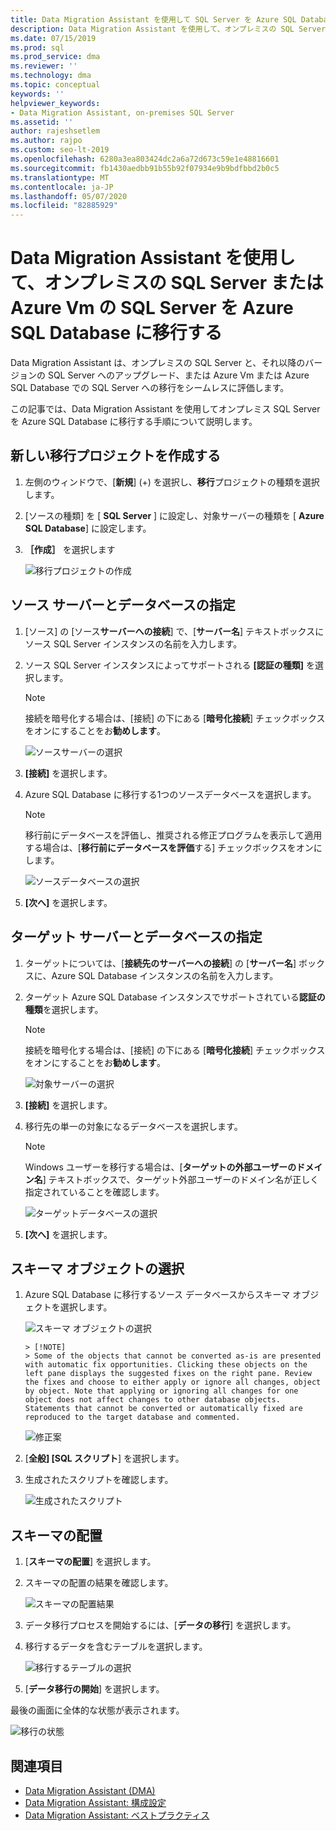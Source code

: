 ```yaml
---
title: Data Migration Assistant を使用して SQL Server を Azure SQL Database に移行する
description: Data Migration Assistant を使用して、オンプレミスの SQL Server をに移行する方法について説明し Azure SQL Database
ms.date: 07/15/2019
ms.prod: sql
ms.prod_service: dma
ms.reviewer: ''
ms.technology: dma
ms.topic: conceptual
keywords: ''
helpviewer_keywords:
- Data Migration Assistant, on-premises SQL Server
ms.assetid: ''
author: rajeshsetlem
ms.author: rajpo
ms.custom: seo-lt-2019
ms.openlocfilehash: 6280a3ea803424dc2a6a72d673c59e1e48816601
ms.sourcegitcommit: fb1430aedbb91b55b92f07934e9b9bdfbbd2b0c5
ms.translationtype: MT
ms.contentlocale: ja-JP
ms.lasthandoff: 05/07/2020
ms.locfileid: "82885929"
---
```

# <a name="migrate-on-premises-sql-server-or-sql-server-on-azure-vms-to-azure-sql-database-using-the-data-migration-assistant"></a>Data Migration Assistant を使用して、オンプレミスの SQL Server または Azure Vm の SQL Server を Azure SQL Database に移行する

Data Migration Assistant は、オンプレミスの SQL Server と、それ以降のバージョンの SQL Server へのアップグレード、または Azure Vm または Azure SQL Database での SQL Server への移行をシームレスに評価します。

この記事では、Data Migration Assistant を使用してオンプレミス SQL Server を Azure SQL Database に移行する手順について説明します。

## <a name="create-a-new-migration-project"></a>新しい移行プロジェクトを作成する

1. 左側のウィンドウで、[**新規**] (+) を選択し、**移行**プロジェクトの種類を選択します。

2. [ソースの種類] を [ **SQL Server** ] に設定し、対象サーバーの種類を [ **Azure SQL Database**] に設定します。

3. **［作成］** を選択します

   ![移行プロジェクトの作成](../dma/media/NewCreate1.png)

## <a name="specify-the-source-server-and-database"></a>ソース サーバーとデータベースの指定

1. [ソース] の [ソース**サーバーへの接続**] で、[**サーバー名**] テキストボックスにソース SQL Server インスタンスの名前を入力します。

2. ソース SQL Server インスタンスによってサポートされる **[認証の種類]** を選択します。

   > [!NOTE]
   > 接続を暗号化する場合は、[接続] の下にある [**暗号化接続**] チェックボックスをオンにすることをお**勧めします**。

    ![ソースサーバーの選択](../dma/media/select-source-server.png)

3. **[接続]** を選択します。

4. Azure SQL Database に移行する1つのソースデータベースを選択します。

   > [!NOTE]
   > 移行前にデータベースを評価し、推奨される修正プログラムを表示して適用する場合は、[**移行前にデータベースを評価**する] チェックボックスをオンにします。

    ![ソースデータベースの選択](../dma/media/select-source-database.png)

5. **[次へ]** を選択します。

## <a name="specify-the-target-server-and-database"></a>ターゲット サーバーとデータベースの指定

1. ターゲットについては、[**接続先のサーバーへの接続**] の [**サーバー名**] ボックスに、Azure SQL Database インスタンスの名前を入力します。 

2. ターゲット Azure SQL Database インスタンスでサポートされている**認証の種類**を選択します。

   > [!NOTE]
   > 接続を暗号化する場合は、[接続] の下にある [**暗号化接続**] チェックボックスをオンにすることをお**勧めします**。

     ![対象サーバーの選択](../dma/media/select-target-server.png)

3. **[接続]** を選択します。

4. 移行先の単一の対象になるデータベースを選択します。

   > [!NOTE]
   > Windows ユーザーを移行する場合は、[**ターゲットの外部ユーザーのドメイン名**] テキストボックスで、ターゲット外部ユーザーのドメイン名が正しく指定されていることを確認します。

    ![ターゲットデータベースの選択](../dma/media/select-target-database.png)

5. **[次へ]** を選択します。

## <a name="select-schema-objects"></a>スキーマ オブジェクトの選択

1. Azure SQL Database に移行するソース データベースからスキーマ オブジェクトを選択します。

    ![スキーマ オブジェクトの選択](../dma/media/select-schema-objects.png)

       > [!NOTE]
       > Some of the objects that cannot be converted as-is are presented with automatic fix opportunities. Clicking these objects on the left pane displays the suggested fixes on the right pane. Review the fixes and choose to either apply or ignore all changes, object by object. Note that applying or ignoring all changes for one object does not affect changes to other database objects. Statements that cannot be converted or automatically fixed are reproduced to the target database and commented.

    ![修正案](../dma/media/suggested-fix.png)

2. [**全般] [SQL スクリプト**] を選択します。

3. 生成されたスクリプトを確認します。

    ![生成されたスクリプト](../dma/media/generated-script.png)

## <a name="deploy-schema"></a>スキーマの配置

1. [**スキーマの配置**] を選択します。

2. スキーマの配置の結果を確認します。

    ![スキーマの配置結果](../dma/media/schema-deployment-results.png)

3. データ移行プロセスを開始するには、[**データの移行**] を選択します。

4. 移行するデータを含むテーブルを選択します。

    ![移行するテーブルの選択](../dma/media/select-tables-to-migrate.png) 

5. [**データ移行の開始**] を選択します。

最後の画面に全体的な状態が表示されます。

   ![移行の状態](../dma/media/migration-status.png) 

## <a name="see-also"></a>関連項目

* [Data Migration Assistant (DMA)](../dma/dma-overview.md)
* [Data Migration Assistant: 構成設定](../dma/dma-configurationsettings.md)
* [Data Migration Assistant: ベストプラクティス](../dma/dma-bestpractices.md)

